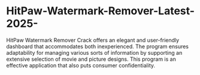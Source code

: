 # HitPaw-Watermark-Remover-Latest-2025-
HitPaw Watermark Remover Crack offers an elegant and user-friendly dashboard that accommodates both inexperienced. The program ensures adaptability for managing various sorts of information by supporting an extensive selection of movie and picture designs. This program is an effective application that also puts consumer confidentiality.
